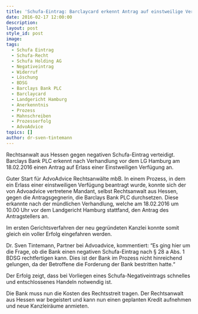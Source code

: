 ```yaml
---
title: 'Schufa-Eintrag: Barclaycard erkennt Antrag auf einstweilige Verfügung vor LG Hamburg an'
date: 2016-02-17 12:00:00
description:
layout: post
style_id: post
image:
tags:
  - Schufa Eintrag
  - Schufa-Recht
  - Schufa Holding AG
  - Negativeintrag
  - Widerruf
  - Löschung
  - BDSG
  - Barclays Bank PLC
  - Barclaycard
  - Landgericht Hamburg
  - Anerkenntnis
  - Prozess
  - Mahnschreiben
  - Prozesserfolg
  - AdvoAdvice
topics: []
author: dr-sven-tintemann
---
```



Rechtsanwalt aus Hessen gegen negativen Schufa-Eintrag verteidigt. Barclays Bank PLC erkennt nach Verhandlung vor dem LG Hamburg am 18.02.2016 einen Antrag auf Erlass einer Einstweiligen Verfügung an.

Guter Start für AdvoAdvice Rechtsanwälte mbB. In einem Prozess, in dem ein Erlass einer einstweiligen Verfügung beantragt wurde, konnte sich der von Advoadvice vertretene Mandant, selbst Rechtsanwalt aus Hessen, gegen die Antragsgegnerin, die Barclays Bank PLC durchsetzen. Diese erkannte nach der mündlichen Verhandlung, welche am 18.02.2016 um 10.00 Uhr vor dem Landgericht Hamburg stattfand, den Antrag des Antragstellers an.

Im ersten Gerichtsverfahren der neu gegründeten Kanzlei konnte somit gleich ein voller Erfolg eingefahren werden.

Dr. Sven Tintemann, Partner bei Advoadvice, kommentiert: “Es ging hier um die Frage, ob die Bank einen negativen Schufa-Eintrag nach § 28 a Abs. 1 BDSG rechtfertigen kann. Dies ist der Bank im Prozess nicht hinreichend gelungen, da der Betroffene die Forderung der Bank bestritten hatte.“

Der Erfolg zeigt, dass bei Vorliegen eines Schufa-Negativeintrags schnelles und entschlossenes Handeln notwendig ist.

Die Bank muss nun die Kosten des Rechtsstreit tragen. Der Rechtsanwalt aus Hessen war begeistert und kann nun einen geplanten Kredit aufnehmen und neue Kanzleiräume anmieten.
